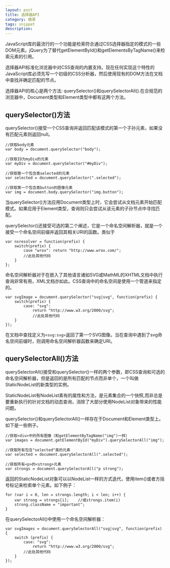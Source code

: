 ```yaml
---
layout: post
title: 选择器API
category: 摘录
tags: snippet
description: 
---
```

JavaScript库的最流行的一个功能是检索符合通过CSS选择器指定的模式的一些DOM元素。jQuery为了替代getElementById()和getElementsByTagName()来检索元素的引用。

选择器API标准化浏览器中对CSS查询的内置支持。现在任何实现这个特性的JavaScript库必须先写一个初级的CSS分析器，然后使用现有的DOM方法在文档中查找并确定匹配的节点。

选择器API的核心是两个方法: querySelector()和querySelectorAll().在合规范的浏览器中，Document类型和Element类型中都有这两个方法。

## querySelector()方法

querySelector()接受一个CSS查询并返回匹配该模式的第一个子孙元素，如果没有匹配元素则返回null。

```
//获取body元素
var body = document.querySelector("body");

//获取ID为myDiv的元素
var myDiv = document.querySelector("#myDiv");

//获取第一个包含类selected的元素
var selected = document.querySelector(".selected");

//获取第一个包含类button的图像元素
var img = document.body.querySelector("img.button");
```
当querySelector()方法应用Document类型上时，它会尝试从文档元素开始匹配模式。如果应用于Element类型，查询则只会尝试从该元素的子孙节点中寻找匹配。

querySelector()还接受可选的第二个阐述，它是一个命名空间解析器，就是一个接受一个命名空间前缀并返回其相关URI的函数。类似于

```
var nsresolver = function(prefix) {
    switch(prefix) {
        case "wrox": return "http://www.wrox.com/";
        //此处其他代码
    }
};
```
命名空间解析器对于在嵌入了其他语言诸如SVG或MathML的XHTML文档中执行查询非常有用，XML文档亦如此。CSS查询中的命名空间是使用一个管道来指定的。

```
var svgImage = document.querySelector("svg|svg", function(prefix) {
    switch(prefix) {
        case: "svg":
            return "http://www.w3.org/2000/svg";
            //此处其他代码
    }
});
```
在文档中查找定义为`<svg:svg>`返回了第一个SVG图像。当在查询中遇到了svg命名空间前缀时，则调用命名空间解析器函数来确定URI。

## querySelectorAll()方法

querySelectorAll()接受和querySelector()一样的两个参数，即CSS查询和可选的命名空间解析器，但是返回的是所有匹配的节点而非单个，一个叫做StaticNodeList的新类型的实例。

StaticNodeList有NodeList素有的属性和方法，是元素集合的一个快照,而非总是要重新执行的针对文档的动态查询，消除了大部分使用NodeList对象带来的性能问题。

querySelector()和querySelectorAll()一样存在于Document和Element类型上。如下是一些例子。

```
//获取<div>中的所有图像（和getElementByTagName("img")一样）
var images = document.getElementById("myDiv").querySelectorAll("img");

//获取所有包含"selected"类的元素
var selected = document.querySelectorAll(".selected");

//获取所有<p>的<strong>元素
var strongs = document.querySelectorAll("p strong");
```
返回的StaticNodeList对象可以以NodeList一样的方式迭代，使用item()或者方括号标记来检索单个元素。如下例子：

```
for (var i = 0, len = strongs.length; i < len; i++) {
    var strong = strongs[i];    //或strongs.item(i)
    strong.className = "important";
}
```
在querySelectorAll()中使用一个命名空间解析器：

```
var svgImages = document.querySelectorAll("svg|svg", function(prefix) {
    switch (prefix) {
        case: "svg":
            return "http://www.w3.org/2000/svg";
        //此处其他代码
    }
});
```



